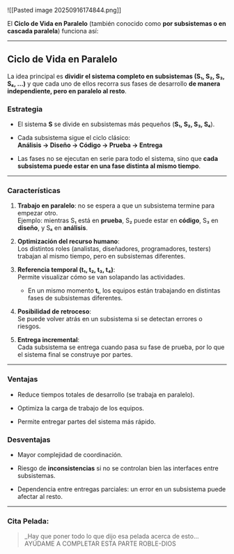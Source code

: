 ![[Pasted image 20250916174844.png]]

El **Ciclo de Vida en Paralelo** (también conocido como **por subsistemas o en cascada paralela**) funciona así:

---

## Ciclo de Vida en Paralelo

La idea principal es **dividir el sistema completo en subsistemas (S₁, S₂, S₃, S₄, …)** y que cada uno de ellos recorra sus fases de desarrollo **de manera independiente, pero en paralelo al resto**.

### Estrategia

- El sistema **S** se divide en subsistemas más pequeños (**S₁, S₂, S₃, S₄**).
    
- Cada subsistema sigue el ciclo clásico:  
    **Análisis → Diseño → Código → Prueba → Entrega**
    
- Las fases no se ejecutan en serie para todo el sistema, sino que **cada subsistema puede estar en una fase distinta al mismo tiempo**.

---

### Características

1. **Trabajo en paralelo**: no se espera a que un subsistema termine para empezar otro.  
    Ejemplo: mientras S₁ está en **prueba**, S₂ puede estar en **código**, S₃ en **diseño**, y S₄ en **análisis**.
    
2. **Optimización del recurso humano**:  
    Los distintos roles (analistas, diseñadores, programadores, testers) trabajan al mismo tiempo, pero en subsistemas diferentes.
    
3. **Referencia temporal (t₁, t₂, t₃, t₄)**:  
    Permite visualizar cómo se van solapando las actividades.
    
    - En un mismo momento **tᵢ**, los equipos están trabajando en distintas fases de subsistemas diferentes.
        
4. **Posibilidad de retroceso**:  
    Se puede volver atrás en un subsistema si se detectan errores o riesgos.
    
5. **Entrega incremental**:  
    Cada subsistema se entrega cuando pasa su fase de prueba, por lo que el sistema final se construye por partes.
    

---

### Ventajas

- Reduce tiempos totales de desarrollo (se trabaja en paralelo).
    
- Optimiza la carga de trabajo de los equipos.
    
- Permite entregar partes del sistema más rápido.
    

### Desventajas

- Mayor complejidad de coordinación.
    
- Riesgo de **inconsistencias** si no se controlan bien las interfaces entre subsistemas.
    
- Dependencia entre entregas parciales: un error en un subsistema puede afectar al resto.

---

### Cita Pelada:

> _Hay que poner todo lo que dijo esa pelada acerca de esto... AYÚDAME A COMPLETAR ESTA PARTE ROBLE-DIOS
